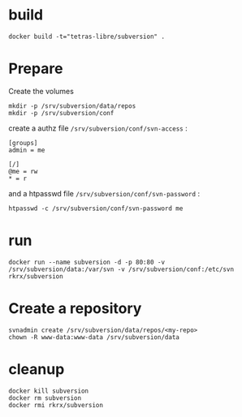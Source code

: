 # build

	docker build -t="tetras-libre/subversion" .

# Prepare

Create the volumes

    mkdir -p /srv/subversion/data/repos
    mkdir -p /srv/subversion/conf

create a authz file `/srv/subversion/conf/svn-access` :

    [groups]
    admin = me

    [/]
    @me = rw
    * = r

and a htpasswd file `/srv/subversion/conf/svn-password` :

    htpasswd -c /srv/subversion/conf/svn-password me


# run

	docker run --name subversion -d -p 80:80 -v /srv/subversion/data:/var/svn -v /srv/subversion/conf:/etc/svn rkrx/subversion

# Create a repository

    svnadmin create /srv/subversion/data/repos/<my-repo>
    chown -R www-data:www-data /srv/subversion/data

# cleanup

	docker kill subversion
	docker rm subversion
	docker rmi rkrx/subversion
